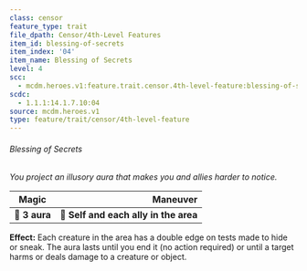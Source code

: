 ```yaml
---
class: censor
feature_type: trait
file_dpath: Censor/4th-Level Features
item_id: blessing-of-secrets
item_index: '04'
item_name: Blessing of Secrets
level: 4
scc:
  - mcdm.heroes.v1:feature.trait.censor.4th-level-feature:blessing-of-secrets
scdc:
  - 1.1.1:14.1.7.10:04
source: mcdm.heroes.v1
type: feature/trait/censor/4th-level-feature
---
```


###### Blessing of Secrets

*You project an illusory aura that makes you and allies harder to notice.*

| **Magic**     |                          **Maneuver** |
| ------------- | ------------------------------------: |
| **📏 3 aura** | **🎯 Self and each ally in the area** |

**Effect:** Each creature in the area has a double edge on tests made to hide or sneak. The aura lasts until you end it (no action required) or until a target harms or deals damage to a creature or object.
